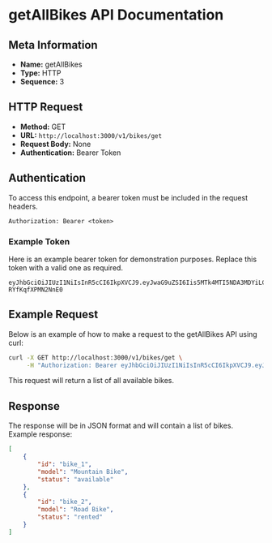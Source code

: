 # getAllBikes API Documentation

## Meta Information

- **Name:** getAllBikes
- **Type:** HTTP
- **Sequence:** 3

## HTTP Request

- **Method:** GET
- **URL:** `http://localhost:3000/v1/bikes/get`
- **Request Body:** None
- **Authentication:** Bearer Token

## Authentication

To access this endpoint, a bearer token must be included in the request headers.

```http
Authorization: Bearer <token>
```

### Example Token

Here is an example bearer token for demonstration purposes. Replace this token with a valid one as required.

```plaintext
eyJhbGciOiJIUzI1NiIsInR5cCI6IkpXVCJ9.eyJwaG9uZSI6Iis5MTk4MTI5NDA3MDYiLCJ1aWQiOiJhZnJ3dXZkXzFqIn0.se2WRRJhST9uvOyhTwunvJiiMYD-RYfKqfXPMN2NnE0
```

## Example Request

Below is an example of how to make a request to the getAllBikes API using curl:

```sh
curl -X GET http://localhost:3000/v1/bikes/get \
     -H "Authorization: Bearer eyJhbGciOiJIUzI1NiIsInR5cCI6IkpXVCJ9.eyJwaG9uZSI6Iis5MTk4MTI5NDA3MDYiLCJ1aWQiOiJhZnJ3dXZkXzFqIn0.se2WRRJhST9uvOyhTwunvJiiMYD-RYfKqfXPMN2NnE0"
```

This request will return a list of all available bikes.

## Response

The response will be in JSON format and will contain a list of bikes. Example response:

```json
[
    {
        "id": "bike_1",
        "model": "Mountain Bike",
        "status": "available"
    },
    {
        "id": "bike_2",
        "model": "Road Bike",
        "status": "rented"
    }
]
```